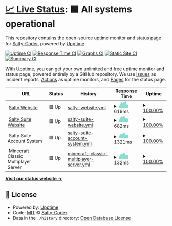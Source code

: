 # [📈 Live Status](https://status.saltyspamz.xyz): <!--live status--> **🟩 All systems operational**

This repository contains the open-source uptime monitor and status page for [Salty-Coder](https://saltyspamz.xyz), powered by [Upptime](https://github.com/upptime/upptime).

[![Uptime CI](https://github.com/Salty-Coder/salty-site-status/workflows/Uptime%20CI/badge.svg)](https://github.com/Salty-Coder/salty-site-status/actions?query=workflow%3A%22Uptime+CI%22)
[![Response Time CI](https://github.com/Salty-Coder/salty-site-status/workflows/Response%20Time%20CI/badge.svg)](https://github.com/Salty-Coder/salty-site-status/actions?query=workflow%3A%22Response+Time+CI%22)
[![Graphs CI](https://github.com/Salty-Coder/salty-site-status/workflows/Graphs%20CI/badge.svg)](https://github.com/Salty-Coder/salty-site-status/actions?query=workflow%3A%22Graphs+CI%22)
[![Static Site CI](https://github.com/Salty-Coder/salty-site-status/workflows/Static%20Site%20CI/badge.svg)](https://github.com/Salty-Coder/salty-site-status/actions?query=workflow%3A%22Static+Site+CI%22)
[![Summary CI](https://github.com/Salty-Coder/salty-site-status/workflows/Summary%20CI/badge.svg)](https://github.com/Salty-Coder/salty-site-status/actions?query=workflow%3A%22Summary+CI%22)

With [Upptime](https://upptime.js.org), you can get your own unlimited and free uptime monitor and status page, powered entirely by a GitHub repository. We use [Issues](https://github.com/Salty-Coder/salty-site-status/issues) as incident reports, [Actions](https://github.com/Salty-Coder/salty-site-status/actions) as uptime monitors, and [Pages](https://status.saltyspamz.xyz) for the status page.

<!--start: status pages-->
<!-- This summary is generated by Upptime (https://github.com/upptime/upptime) -->
<!-- Do not edit this manually, your changes will be overwritten -->
<!-- prettier-ignore -->
| URL | Status | History | Response Time | Uptime |
| --- | ------ | ------- | ------------- | ------ |
| <img alt="" src="https://icons.duckduckgo.com/ip3/saltyspamz.xyz.ico" height="13"> [Salty Website](https://saltyspamz.xyz) | 🟩 Up | [salty-website.yml](https://github.com/Salty-Coder/salty-site-status/commits/HEAD/history/salty-website.yml) | <details><summary><img alt="Response time graph" src="./graphs/salty-website/response-time-week.png" height="20"> 619ms</summary><br><a href="https://status.saltyspamz.xyz/history/salty-website"><img alt="Response time 739" src="https://img.shields.io/endpoint?url=https%3A%2F%2Fraw.githubusercontent.com%2FSalty-Coder%2Fsalty-site-status%2FHEAD%2Fapi%2Fsalty-website%2Fresponse-time.json"></a><br><a href="https://status.saltyspamz.xyz/history/salty-website"><img alt="24-hour response time 581" src="https://img.shields.io/endpoint?url=https%3A%2F%2Fraw.githubusercontent.com%2FSalty-Coder%2Fsalty-site-status%2FHEAD%2Fapi%2Fsalty-website%2Fresponse-time-day.json"></a><br><a href="https://status.saltyspamz.xyz/history/salty-website"><img alt="7-day response time 619" src="https://img.shields.io/endpoint?url=https%3A%2F%2Fraw.githubusercontent.com%2FSalty-Coder%2Fsalty-site-status%2FHEAD%2Fapi%2Fsalty-website%2Fresponse-time-week.json"></a><br><a href="https://status.saltyspamz.xyz/history/salty-website"><img alt="30-day response time 529" src="https://img.shields.io/endpoint?url=https%3A%2F%2Fraw.githubusercontent.com%2FSalty-Coder%2Fsalty-site-status%2FHEAD%2Fapi%2Fsalty-website%2Fresponse-time-month.json"></a><br><a href="https://status.saltyspamz.xyz/history/salty-website"><img alt="1-year response time 739" src="https://img.shields.io/endpoint?url=https%3A%2F%2Fraw.githubusercontent.com%2FSalty-Coder%2Fsalty-site-status%2FHEAD%2Fapi%2Fsalty-website%2Fresponse-time-year.json"></a></details> | <details><summary><a href="https://status.saltyspamz.xyz/history/salty-website">100.00%</a></summary><a href="https://status.saltyspamz.xyz/history/salty-website"><img alt="All-time uptime 100.00%" src="https://img.shields.io/endpoint?url=https%3A%2F%2Fraw.githubusercontent.com%2FSalty-Coder%2Fsalty-site-status%2FHEAD%2Fapi%2Fsalty-website%2Fuptime.json"></a><br><a href="https://status.saltyspamz.xyz/history/salty-website"><img alt="24-hour uptime 100.00%" src="https://img.shields.io/endpoint?url=https%3A%2F%2Fraw.githubusercontent.com%2FSalty-Coder%2Fsalty-site-status%2FHEAD%2Fapi%2Fsalty-website%2Fuptime-day.json"></a><br><a href="https://status.saltyspamz.xyz/history/salty-website"><img alt="7-day uptime 100.00%" src="https://img.shields.io/endpoint?url=https%3A%2F%2Fraw.githubusercontent.com%2FSalty-Coder%2Fsalty-site-status%2FHEAD%2Fapi%2Fsalty-website%2Fuptime-week.json"></a><br><a href="https://status.saltyspamz.xyz/history/salty-website"><img alt="30-day uptime 100.00%" src="https://img.shields.io/endpoint?url=https%3A%2F%2Fraw.githubusercontent.com%2FSalty-Coder%2Fsalty-site-status%2FHEAD%2Fapi%2Fsalty-website%2Fuptime-month.json"></a><br><a href="https://status.saltyspamz.xyz/history/salty-website"><img alt="1-year uptime 100.00%" src="https://img.shields.io/endpoint?url=https%3A%2F%2Fraw.githubusercontent.com%2FSalty-Coder%2Fsalty-site-status%2FHEAD%2Fapi%2Fsalty-website%2Fuptime-year.json"></a></details>
| <img alt="" src="https://icons.duckduckgo.com/ip3/suite.saltyspamz.xyz.ico" height="13"> [Salty Suite Website](https://suite.saltyspamz.xyz) | 🟩 Up | [salty-suite-website.yml](https://github.com/Salty-Coder/salty-site-status/commits/HEAD/history/salty-suite-website.yml) | <details><summary><img alt="Response time graph" src="./graphs/salty-suite-website/response-time-week.png" height="20"> 682ms</summary><br><a href="https://status.saltyspamz.xyz/history/salty-suite-website"><img alt="Response time 808" src="https://img.shields.io/endpoint?url=https%3A%2F%2Fraw.githubusercontent.com%2FSalty-Coder%2Fsalty-site-status%2FHEAD%2Fapi%2Fsalty-suite-website%2Fresponse-time.json"></a><br><a href="https://status.saltyspamz.xyz/history/salty-suite-website"><img alt="24-hour response time 580" src="https://img.shields.io/endpoint?url=https%3A%2F%2Fraw.githubusercontent.com%2FSalty-Coder%2Fsalty-site-status%2FHEAD%2Fapi%2Fsalty-suite-website%2Fresponse-time-day.json"></a><br><a href="https://status.saltyspamz.xyz/history/salty-suite-website"><img alt="7-day response time 682" src="https://img.shields.io/endpoint?url=https%3A%2F%2Fraw.githubusercontent.com%2FSalty-Coder%2Fsalty-site-status%2FHEAD%2Fapi%2Fsalty-suite-website%2Fresponse-time-week.json"></a><br><a href="https://status.saltyspamz.xyz/history/salty-suite-website"><img alt="30-day response time 700" src="https://img.shields.io/endpoint?url=https%3A%2F%2Fraw.githubusercontent.com%2FSalty-Coder%2Fsalty-site-status%2FHEAD%2Fapi%2Fsalty-suite-website%2Fresponse-time-month.json"></a><br><a href="https://status.saltyspamz.xyz/history/salty-suite-website"><img alt="1-year response time 808" src="https://img.shields.io/endpoint?url=https%3A%2F%2Fraw.githubusercontent.com%2FSalty-Coder%2Fsalty-site-status%2FHEAD%2Fapi%2Fsalty-suite-website%2Fresponse-time-year.json"></a></details> | <details><summary><a href="https://status.saltyspamz.xyz/history/salty-suite-website">100.00%</a></summary><a href="https://status.saltyspamz.xyz/history/salty-suite-website"><img alt="All-time uptime 100.00%" src="https://img.shields.io/endpoint?url=https%3A%2F%2Fraw.githubusercontent.com%2FSalty-Coder%2Fsalty-site-status%2FHEAD%2Fapi%2Fsalty-suite-website%2Fuptime.json"></a><br><a href="https://status.saltyspamz.xyz/history/salty-suite-website"><img alt="24-hour uptime 100.00%" src="https://img.shields.io/endpoint?url=https%3A%2F%2Fraw.githubusercontent.com%2FSalty-Coder%2Fsalty-site-status%2FHEAD%2Fapi%2Fsalty-suite-website%2Fuptime-day.json"></a><br><a href="https://status.saltyspamz.xyz/history/salty-suite-website"><img alt="7-day uptime 100.00%" src="https://img.shields.io/endpoint?url=https%3A%2F%2Fraw.githubusercontent.com%2FSalty-Coder%2Fsalty-site-status%2FHEAD%2Fapi%2Fsalty-suite-website%2Fuptime-week.json"></a><br><a href="https://status.saltyspamz.xyz/history/salty-suite-website"><img alt="30-day uptime 100.00%" src="https://img.shields.io/endpoint?url=https%3A%2F%2Fraw.githubusercontent.com%2FSalty-Coder%2Fsalty-site-status%2FHEAD%2Fapi%2Fsalty-suite-website%2Fuptime-month.json"></a><br><a href="https://status.saltyspamz.xyz/history/salty-suite-website"><img alt="1-year uptime 100.00%" src="https://img.shields.io/endpoint?url=https%3A%2F%2Fraw.githubusercontent.com%2FSalty-Coder%2Fsalty-site-status%2FHEAD%2Fapi%2Fsalty-suite-website%2Fuptime-year.json"></a></details>
| <img alt="" src="https://icons.duckduckgo.com/ip3/null.ico" height="13"> Salty Suite Account System | 🟩 Up | [salty-suite-account-system.yml](https://github.com/Salty-Coder/salty-site-status/commits/HEAD/history/salty-suite-account-system.yml) | <details><summary><img alt="Response time graph" src="./graphs/salty-suite-account-system/response-time-week.png" height="20"> 1321ms</summary><br><a href="https://status.saltyspamz.xyz/history/salty-suite-account-system"><img alt="Response time 713" src="https://img.shields.io/endpoint?url=https%3A%2F%2Fraw.githubusercontent.com%2FSalty-Coder%2Fsalty-site-status%2FHEAD%2Fapi%2Fsalty-suite-account-system%2Fresponse-time.json"></a><br><a href="https://status.saltyspamz.xyz/history/salty-suite-account-system"><img alt="24-hour response time 747" src="https://img.shields.io/endpoint?url=https%3A%2F%2Fraw.githubusercontent.com%2FSalty-Coder%2Fsalty-site-status%2FHEAD%2Fapi%2Fsalty-suite-account-system%2Fresponse-time-day.json"></a><br><a href="https://status.saltyspamz.xyz/history/salty-suite-account-system"><img alt="7-day response time 1321" src="https://img.shields.io/endpoint?url=https%3A%2F%2Fraw.githubusercontent.com%2FSalty-Coder%2Fsalty-site-status%2FHEAD%2Fapi%2Fsalty-suite-account-system%2Fresponse-time-week.json"></a><br><a href="https://status.saltyspamz.xyz/history/salty-suite-account-system"><img alt="30-day response time 762" src="https://img.shields.io/endpoint?url=https%3A%2F%2Fraw.githubusercontent.com%2FSalty-Coder%2Fsalty-site-status%2FHEAD%2Fapi%2Fsalty-suite-account-system%2Fresponse-time-month.json"></a><br><a href="https://status.saltyspamz.xyz/history/salty-suite-account-system"><img alt="1-year response time 713" src="https://img.shields.io/endpoint?url=https%3A%2F%2Fraw.githubusercontent.com%2FSalty-Coder%2Fsalty-site-status%2FHEAD%2Fapi%2Fsalty-suite-account-system%2Fresponse-time-year.json"></a></details> | <details><summary><a href="https://status.saltyspamz.xyz/history/salty-suite-account-system">100.00%</a></summary><a href="https://status.saltyspamz.xyz/history/salty-suite-account-system"><img alt="All-time uptime 100.00%" src="https://img.shields.io/endpoint?url=https%3A%2F%2Fraw.githubusercontent.com%2FSalty-Coder%2Fsalty-site-status%2FHEAD%2Fapi%2Fsalty-suite-account-system%2Fuptime.json"></a><br><a href="https://status.saltyspamz.xyz/history/salty-suite-account-system"><img alt="24-hour uptime 100.00%" src="https://img.shields.io/endpoint?url=https%3A%2F%2Fraw.githubusercontent.com%2FSalty-Coder%2Fsalty-site-status%2FHEAD%2Fapi%2Fsalty-suite-account-system%2Fuptime-day.json"></a><br><a href="https://status.saltyspamz.xyz/history/salty-suite-account-system"><img alt="7-day uptime 100.00%" src="https://img.shields.io/endpoint?url=https%3A%2F%2Fraw.githubusercontent.com%2FSalty-Coder%2Fsalty-site-status%2FHEAD%2Fapi%2Fsalty-suite-account-system%2Fuptime-week.json"></a><br><a href="https://status.saltyspamz.xyz/history/salty-suite-account-system"><img alt="30-day uptime 100.00%" src="https://img.shields.io/endpoint?url=https%3A%2F%2Fraw.githubusercontent.com%2FSalty-Coder%2Fsalty-site-status%2FHEAD%2Fapi%2Fsalty-suite-account-system%2Fuptime-month.json"></a><br><a href="https://status.saltyspamz.xyz/history/salty-suite-account-system"><img alt="1-year uptime 100.00%" src="https://img.shields.io/endpoint?url=https%3A%2F%2Fraw.githubusercontent.com%2FSalty-Coder%2Fsalty-site-status%2FHEAD%2Fapi%2Fsalty-suite-account-system%2Fuptime-year.json"></a></details>
| <img alt="" src="https://icons.duckduckgo.com/ip3/null.ico" height="13"> Minecraft Classic Multiplayer Server | 🟩 Up | [minecraft-classic-multiplayer-server.yml](https://github.com/Salty-Coder/salty-site-status/commits/HEAD/history/minecraft-classic-multiplayer-server.yml) | <details><summary><img alt="Response time graph" src="./graphs/minecraft-classic-multiplayer-server/response-time-week.png" height="20"> 132ms</summary><br><a href="https://status.saltyspamz.xyz/history/minecraft-classic-multiplayer-server"><img alt="Response time 112" src="https://img.shields.io/endpoint?url=https%3A%2F%2Fraw.githubusercontent.com%2FSalty-Coder%2Fsalty-site-status%2FHEAD%2Fapi%2Fminecraft-classic-multiplayer-server%2Fresponse-time.json"></a><br><a href="https://status.saltyspamz.xyz/history/minecraft-classic-multiplayer-server"><img alt="24-hour response time 122" src="https://img.shields.io/endpoint?url=https%3A%2F%2Fraw.githubusercontent.com%2FSalty-Coder%2Fsalty-site-status%2FHEAD%2Fapi%2Fminecraft-classic-multiplayer-server%2Fresponse-time-day.json"></a><br><a href="https://status.saltyspamz.xyz/history/minecraft-classic-multiplayer-server"><img alt="7-day response time 132" src="https://img.shields.io/endpoint?url=https%3A%2F%2Fraw.githubusercontent.com%2FSalty-Coder%2Fsalty-site-status%2FHEAD%2Fapi%2Fminecraft-classic-multiplayer-server%2Fresponse-time-week.json"></a><br><a href="https://status.saltyspamz.xyz/history/minecraft-classic-multiplayer-server"><img alt="30-day response time 113" src="https://img.shields.io/endpoint?url=https%3A%2F%2Fraw.githubusercontent.com%2FSalty-Coder%2Fsalty-site-status%2FHEAD%2Fapi%2Fminecraft-classic-multiplayer-server%2Fresponse-time-month.json"></a><br><a href="https://status.saltyspamz.xyz/history/minecraft-classic-multiplayer-server"><img alt="1-year response time 112" src="https://img.shields.io/endpoint?url=https%3A%2F%2Fraw.githubusercontent.com%2FSalty-Coder%2Fsalty-site-status%2FHEAD%2Fapi%2Fminecraft-classic-multiplayer-server%2Fresponse-time-year.json"></a></details> | <details><summary><a href="https://status.saltyspamz.xyz/history/minecraft-classic-multiplayer-server">100.00%</a></summary><a href="https://status.saltyspamz.xyz/history/minecraft-classic-multiplayer-server"><img alt="All-time uptime 100.00%" src="https://img.shields.io/endpoint?url=https%3A%2F%2Fraw.githubusercontent.com%2FSalty-Coder%2Fsalty-site-status%2FHEAD%2Fapi%2Fminecraft-classic-multiplayer-server%2Fuptime.json"></a><br><a href="https://status.saltyspamz.xyz/history/minecraft-classic-multiplayer-server"><img alt="24-hour uptime 100.00%" src="https://img.shields.io/endpoint?url=https%3A%2F%2Fraw.githubusercontent.com%2FSalty-Coder%2Fsalty-site-status%2FHEAD%2Fapi%2Fminecraft-classic-multiplayer-server%2Fuptime-day.json"></a><br><a href="https://status.saltyspamz.xyz/history/minecraft-classic-multiplayer-server"><img alt="7-day uptime 100.00%" src="https://img.shields.io/endpoint?url=https%3A%2F%2Fraw.githubusercontent.com%2FSalty-Coder%2Fsalty-site-status%2FHEAD%2Fapi%2Fminecraft-classic-multiplayer-server%2Fuptime-week.json"></a><br><a href="https://status.saltyspamz.xyz/history/minecraft-classic-multiplayer-server"><img alt="30-day uptime 100.00%" src="https://img.shields.io/endpoint?url=https%3A%2F%2Fraw.githubusercontent.com%2FSalty-Coder%2Fsalty-site-status%2FHEAD%2Fapi%2Fminecraft-classic-multiplayer-server%2Fuptime-month.json"></a><br><a href="https://status.saltyspamz.xyz/history/minecraft-classic-multiplayer-server"><img alt="1-year uptime 100.00%" src="https://img.shields.io/endpoint?url=https%3A%2F%2Fraw.githubusercontent.com%2FSalty-Coder%2Fsalty-site-status%2FHEAD%2Fapi%2Fminecraft-classic-multiplayer-server%2Fuptime-year.json"></a></details>

<!--end: status pages-->

[**Visit our status website →**](https://status.saltyspamz.xyz)

## 📄 License

- Powered by: [Upptime](https://github.com/upptime/upptime)
- Code: [MIT](./LICENSE) © [Salty-Coder](https://saltyspamz.xyz)
- Data in the `./history` directory: [Open Database License](https://opendatacommons.org/licenses/odbl/1-0/)
